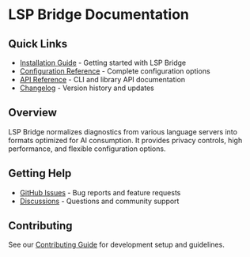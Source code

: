 # LSP Bridge Documentation

## Quick Links

- [Installation Guide](INSTALLATION.md) - Getting started with LSP Bridge
- [Configuration Reference](CONFIGURATION.md) - Complete configuration options
- [API Reference](API.md) - CLI and library API documentation
- [Changelog](../CHANGELOG.md) - Version history and updates

## Overview

LSP Bridge normalizes diagnostics from various language servers into formats optimized for AI consumption. It provides privacy controls, high performance, and flexible configuration options.

## Getting Help

- [GitHub Issues](https://github.com/Hydepwns/LSPbridge/issues) - Bug reports and feature requests
- [Discussions](https://github.com/Hydepwns/LSPbridge/discussions) - Questions and community support

## Contributing

See our [Contributing Guide](https://github.com/Hydepwns/LSPbridge/blob/main/CONTRIBUTING.md) for development setup and guidelines.